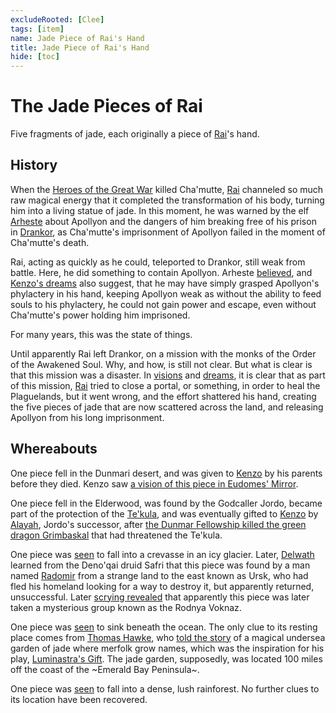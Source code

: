 ```yaml
---
excludeRooted: [Clee]
tags: [item]
name: Jade Piece of Rai's Hand
title: Jade Piece of Rai's Hand
hide: [toc]
---
```


# The Jade Pieces of Rai

Five fragments of jade, each originally a piece of [Rai](<../../../../people/pcs/great-war/rai.md>)'s hand.
## History

When the [Heroes of the Great War](<../../../../people/pcs/great-war/heroes-of-the-great-war.md>) killed Cha'mutte, [Rai](<../../../../people/pcs/great-war/rai.md>) channeled so much raw magical energy that it completed the transformation of his body, turning him into a living statue of jade. In this moment, he was warned by the elf [Arheste](<../../../../people/elves/arheste.md>) about Apollyon and the dangers of him breaking free of his prison in [Drankor](<../../../../history/drankorian-era/drankor.md>), as Cha'mutte's imprisonment of Apollyon failed in the moment of Cha'mutte's death. 

Rai, acting as quickly as he could, teleported to Drankor, still weak from battle. Here, he did something to contain Apollyon. Arheste [believed](<../../../../people/elves/arheste.md#arhestes-story>), and [Kenzo's dreams](<../../dreams-and-visions/first-dream-of-rai.md>) also suggest, that he may have simply grasped Apollyon's phylactery in his hand, keeping Apollyon weak as without the ability to feed souls to his phylactery, he could not gain power and escape, even without Cha'mutte's power holding him imprisoned. 

For many years, this was the state of things. 

Until apparently Rai left Drankor, on a mission with the monks of the Order of the Awakened Soul. Why, and how, is still not clear. But what is clear is that this mission was a disaster. In [visions](<../../mirror-visions/kenzo-s-jade-vision.md>) and [dreams](<../../dreams-and-visions/second-dream-of-rai.md>), it is clear that as part of this mission, [Rai](<../../../../people/pcs/great-war/rai.md>) tried to close a portal, or something, in order to heal the Plaguelands, but it went wrong, and the effort shattered his hand, creating the five pieces of jade that are now scattered across the land, and releasing Apollyon from his long imprisonment. 
## Whereabouts

One piece fell in the Dunmari desert, and was given to [Kenzo](<../../../../people/pcs/dunmar-fellowship/kenzo.md>) by his parents before they died. Kenzo saw [a vision of this piece in Eudomes' Mirror](<../../mirror-visions/kenzo-s-jade-vision.md>).

One piece fell in the Elderwood, was found by the Godcaller Jordo, became part of the protection of the [Te'kula](<../../../../groups/deno-qai/te-kula.md>), and was eventually gifted to [Kenzo](<../../../../people/pcs/dunmar-fellowship/kenzo.md>) by [Alayah](<../../../../people/deno-qai/alayah.md>), Jordo's successor, after [the Dunmar Fellowship killed the green dragon Grimbaskal](<../../session-notes/session-50-dufr.md>) that had threatened the Te'kula. 

One piece was [seen](<../../dreams-and-visions/second-dream-of-rai.md>) to fall into a crevasse in an icy glacier. Later, [Delwath](<../../../../people/pcs/dunmar-fellowship/delwath.md>) learned from the Deno'qai druid Safri that this piece was found by a man named [Radomir](<../../../../people/other-humans/radomir.md>) from a strange land to the east known as Ursk, who had fled his homeland looking for a way to destroy it, but apparently returned, unsuccessful. Later [scrying revealed](<../../scrying-and-spying/scrying-delwath-nov-15.md#radomir>) that apparently this piece was later taken a mysterious group known as the Rodnya Voknaz. 

One piece was [seen](<../../dreams-and-visions/second-dream-of-rai.md>) to sink beneath the ocean. The only clue to its resting place comes from [Thomas Hawke](<../../../../people/tollenders/thomas-hawke.md>), who [told the story](<../../session-notes/session-76-dufr.md>) of a magical undersea garden of jade where merfolk grow names, which was the inspiration for his play, [Luminastra's Gift](<../../../../things/books/luminastra-s-gift.md>). The jade garden, supposedly, was located 100 miles off the coast of the ~Emerald Bay Peninsula~. 

One piece was [seen](<../../dreams-and-visions/second-dream-of-rai.md>) to fall into a dense, lush rainforest. No further clues to its location have been recovered. 

